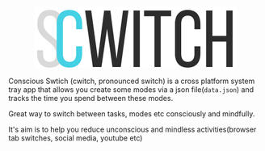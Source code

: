 <p align="center">
  <img alt="cwitch logo" src="https://raw.githubusercontent.com/promignis/cwitch/master/assets/logo.png" />
</p>
   

Conscious Swtich (cwitch, pronounced switch)
is a cross platform system tray app that allows you
create some modes via a json file(`data.json`) and
tracks the time you spend between these modes.

Great way to switch between tasks, modes etc consciously and mindfully.

It's aim is to help you reduce unconscious and mindless activities(browser tab switches, social media, youtube etc)

